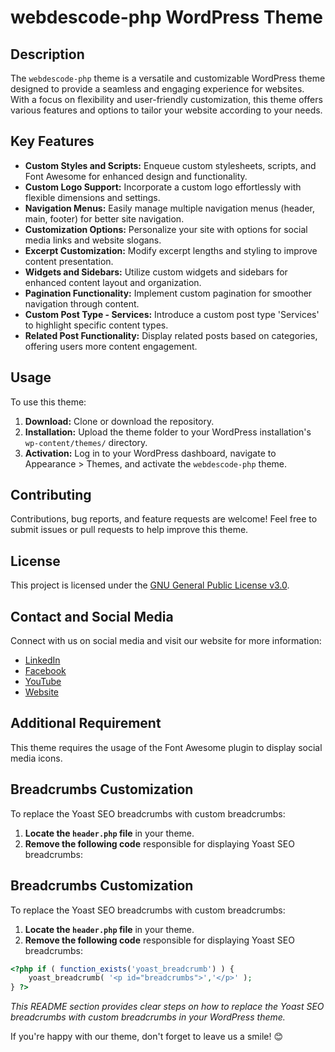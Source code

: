# webdescode-php WordPress Theme

## Description

The `webdescode-php` theme is a versatile and customizable WordPress theme designed to provide a seamless and engaging experience for websites. With a focus on flexibility and user-friendly customization, this theme offers various features and options to tailor your website according to your needs.

## Key Features

- **Custom Styles and Scripts:** Enqueue custom stylesheets, scripts, and Font Awesome for enhanced design and functionality.
- **Custom Logo Support:** Incorporate a custom logo effortlessly with flexible dimensions and settings.
- **Navigation Menus:** Easily manage multiple navigation menus (header, main, footer) for better site navigation.
- **Customization Options:** Personalize your site with options for social media links and website slogans.
- **Excerpt Customization:** Modify excerpt lengths and styling to improve content presentation.
- **Widgets and Sidebars:** Utilize custom widgets and sidebars for enhanced content layout and organization.
- **Pagination Functionality:** Implement custom pagination for smoother navigation through content.
- **Custom Post Type - Services:** Introduce a custom post type 'Services' to highlight specific content types.
- **Related Post Functionality:** Display related posts based on categories, offering users more content engagement.

## Usage

To use this theme:

1. **Download:** Clone or download the repository.
2. **Installation:** Upload the theme folder to your WordPress installation's `wp-content/themes/` directory.
3. **Activation:** Log in to your WordPress dashboard, navigate to Appearance > Themes, and activate the `webdescode-php` theme.

## Contributing

Contributions, bug reports, and feature requests are welcome! Feel free to submit issues or pull requests to help improve this theme.

## License

This project is licensed under the [GNU General Public License v3.0](https://github.com/sobujmiah01/webdescode-php/blob/master/LICENSE.txt).

## Contact and Social Media

Connect with us on social media and visit our website for more information:

- [LinkedIn](https://www.linkedin.com/in/fsobujmiah/)
- [Facebook](https://www.facebook.com/sobujmiah01/)
- [YouTube](https://www.youtube.com/@webdescode)
- [Website](https://www.webdescode.com/)

## Additional Requirement

This theme requires the usage of the Font Awesome plugin to display social media icons.

## Breadcrumbs Customization

To replace the Yoast SEO breadcrumbs with custom breadcrumbs:

1. **Locate the `header.php` file** in your theme.
2. **Remove the following code** responsible for displaying Yoast SEO breadcrumbs:

## Breadcrumbs Customization

To replace the Yoast SEO breadcrumbs with custom breadcrumbs:

1. **Locate the `header.php` file** in your theme.
2. **Remove the following code** responsible for displaying Yoast SEO breadcrumbs:

```php
<?php if ( function_exists('yoast_breadcrumb') ) {
    yoast_breadcrumb( '<p id="breadcrumbs">','</p>' );
} ?>
```
*This README section provides clear steps on how to replace the Yoast SEO breadcrumbs with custom breadcrumbs in your WordPress theme.*

If you're happy with our theme, don't forget to leave us a smile! 😊